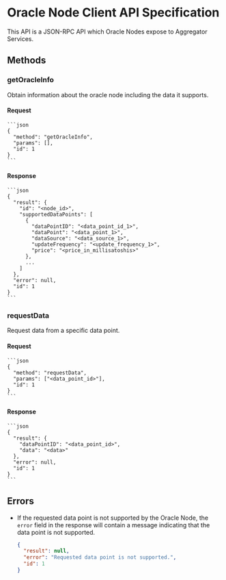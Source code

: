 # Oracle Node Client API Specification

This API is a JSON-RPC API which Oracle Nodes expose to Aggregator Services.

## Methods

### getOracleInfo

Obtain information about the oracle node including the data it supports.

#### Request

    ```json
    {
      "method": "getOracleInfo",
      "params": [],
      "id": 1
    }
    ```

#### Response

    ```json
    {
      "result": {
        "id": "<node_id>",
        "supportedDataPoints": [
          {
            "dataPointID": "<data_point_id_1>",
            "dataPoint": "<data_point_1>",
            "dataSource": "<data_source_1>",
            "updateFrequency": "<update_frequency_1>",
            "price": "<price_in_millisatoshis>"
          },
          ...
        ]
      },
      "error": null,
      "id": 1
    }
    ```

### requestData

Request data from a specific data point.

#### Request

    ```json
    {
      "method": "requestData",
      "params": ["<data_point_id>"],
      "id": 1
    }
    ```

#### Response

    ```json
    {
      "result": {
        "dataPointID": "<data_point_id>",
        "data": "<data>"
      },
      "error": null,
      "id": 1
    }
    ```

## Errors

- If the requested data point is not supported by the Oracle Node, the `error` field in the response will contain a message indicating that the data point is not supported.

    ```json
    {
      "result": null,
      "error": "Requested data point is not supported.",
      "id": 1
    }
    ```
